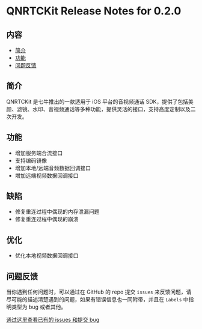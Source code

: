 # QNRTCKit Release Notes for 0.2.0

## 内容

- [简介](#简介)
- [功能](#功能)
- [问题反馈](#问题反馈)

	
## 简介

QNRTCKit 是七牛推出的一款适用于 iOS 平台的音视频通话 SDK，提供了包括美颜、滤镜、水印、音视频通话等多种功能，提供灵活的接口，支持高度定制以及二次开发。


## 功能
- 增加服务端合流接口
- 支持编码镜像
- 增加本地/远端音频数据回调接口
- 增加远端视频数据回调接口	

## 缺陷
- 修复重连过程中偶现的内存泄漏问题
- 修复重连过程中偶现的崩溃

## 优化
- 优化本地视频数据回调接口

## 问题反馈

当你遇到任何问题时，可以通过在 GitHub 的 repo 提交 ```issues``` 来反馈问题，请尽可能的描述清楚遇到的问题，如果有错误信息也一同附带，并且在 ```Labels``` 中指明类型为 bug 或者其他。

[通过这里查看已有的 issues 和提交 bug](https://github.com/pili-engineering/QNRTC-iOS/issues)
